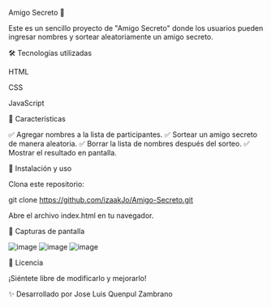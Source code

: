 Amigo Secreto 🎁

Este es un sencillo proyecto de "Amigo Secreto" donde los usuarios pueden ingresar nombres y sortear aleatoriamente un amigo secreto.

🛠️ Tecnologías utilizadas

HTML

CSS

JavaScript

📌 Características

✅ Agregar nombres a la lista de participantes.
✅ Sortear un amigo secreto de manera aleatoria.
✅ Borrar la lista de nombres después del sorteo.
✅ Mostrar el resultado en pantalla.

🚀 Instalación y uso

Clona este repositorio:

git clone https://github.com/izaakJo/Amigo-Secreto.git

Abre el archivo index.html en tu navegador.

📸 Capturas de pantalla

![image](https://github.com/user-attachments/assets/dd0d2215-a482-4b65-864c-4230e424f57b)
![image](https://github.com/user-attachments/assets/6a39bf2e-fa45-416d-8e3a-8c8b5f2ff1db)
![image](https://github.com/user-attachments/assets/fcfc7285-7352-48cb-960a-b75f1fc7469c)


📜 Licencia

¡Siéntete libre de modificarlo y mejorarlo!

✨ Desarrollado por Jose Luis Quenpul Zambrano

